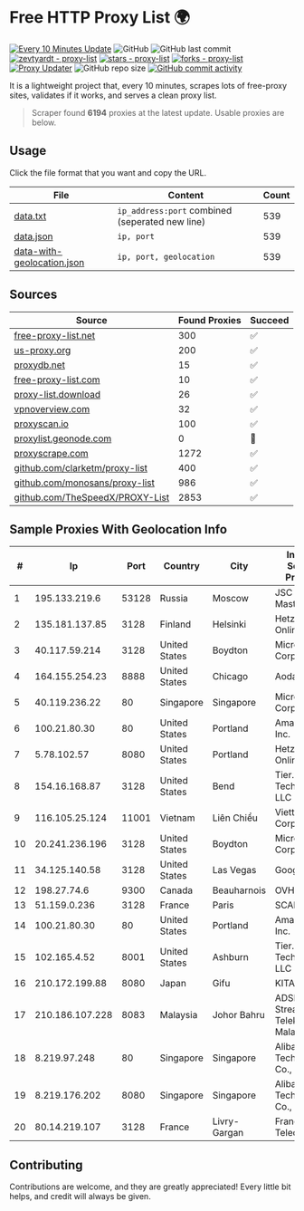 
# Free HTTP Proxy List 🌍

[![Every 10 Minutes Update](https://github.com/mertguvencli/http-proxy-list/actions/workflows/main.yml/badge.svg?branch=main)](https://github.com/mertguvencli/http-proxy-list/actions/workflows/main.yml)
![GitHub](https://img.shields.io/github/license/mertguvencli/http-proxy-list)
![GitHub last commit](https://img.shields.io/github/last-commit/mertguvencli/http-proxy-list)
[![zevtyardt - proxy-list](https://img.shields.io/static/v1?label=zevtyardt&message=proxy-list&color=blue&logo=github)](https://github.com/zevtyardt/proxy-list "Go to GitHub repo")
[![stars - proxy-list](https://img.shields.io/github/stars/zevtyardt/proxy-list?style=social)](https://github.com/zevtyardt/proxy-list)
[![forks - proxy-list](https://img.shields.io/github/forks/zevtyardt/proxy-list?style=social)](https://github.com/zevtyardt/proxy-list)
[![Proxy Updater](https://github.com/zevtyardt/proxy-list/workflows/Proxy%20Updater/badge.svg)](https://github.com/zevtyardt/proxy-list/actions?query=workflow:"Proxy+Updater")
![GitHub repo size](https://img.shields.io/github/repo-size/zevtyardt/proxy-list)
[![GitHub commit activity](https://img.shields.io/github/commit-activity/m/zevtyardt/proxy-list?logo=commits)](https://github.com/zevtyardt/proxy-list/commits/main)

It is a lightweight project that, every 10 minutes, scrapes lots of free-proxy sites, validates if it works, and serves a clean proxy list.

> Scraper found **6194** proxies at the latest update. Usable proxies are below.

## Usage

Click the file format that you want and copy the URL.

|File|Content|Count|
|----|-------|-----|
|[data.txt](https://raw.githubusercontent.com/mertguvencli/http-proxy-list/main/proxy-list/data.txt)|`ip_address:port` combined (seperated new line)|539|
|[data.json](https://raw.githubusercontent.com/mertguvencli/http-proxy-list/main/proxy-list/data.json)|`ip, port`|539|
|[data-with-geolocation.json](https://raw.githubusercontent.com/mertguvencli/http-proxy-list/main/proxy-list/data-with-geolocation.json)|`ip, port, geolocation`|539|

## Sources

|Source|Found Proxies|Succeed|
|------|-------------|-------|
|[free-proxy-list.net](https://free-proxy-list.net)|300|✅|
|[us-proxy.org](https://www.us-proxy.org)|200|✅|
|[proxydb.net](http://proxydb.net)|15|✅|
|[free-proxy-list.com](https://free-proxy-list.com/?page=&port=&type%5B%5D=http&type%5B%5D=https&up_time=0&search=Search)|10|✅|
|[proxy-list.download](https://www.proxy-list.download/HTTP)|26|✅|
|[vpnoverview.com](https://vpnoverview.com/privacy/anonymous-browsing/free-proxy-servers)|32|✅|
|[proxyscan.io](https://www.proxyscan.io)|100|✅|
|[proxylist.geonode.com](https://proxylist.geonode.com/api/proxy-list?limit=300&page=1&sort_by=lastChecked&sort_type=desc&protocols=http,https)|0|🚫|
|[proxyscrape.com](https://api.proxyscrape.com/v2/?request=displayproxies&protocol=http&timeout=10000&country=all&ssl=all&anonymity=all)|1272|✅|
|[github.com/clarketm/proxy-list](https://raw.githubusercontent.com/clarketm/proxy-list/master/proxy-list-raw.txt)|400|✅|
|[github.com/monosans/proxy-list](https://raw.githubusercontent.com/monosans/proxy-list/main/proxies/http.txt)|986|✅|
|[github.com/TheSpeedX/PROXY-List](https://raw.githubusercontent.com/TheSpeedX/PROXY-List/master/http.txt)|2853|✅|


## Sample Proxies With Geolocation Info

|#|Ip|Port|Country|City|Internet Service Provider|
|-|--|----|-------|----|-------------------------|
|1|195.133.219.6|53128|Russia|Moscow|JSC Mastertel|
|2|135.181.137.85|3128|Finland|Helsinki|Hetzner Online GmbH|
|3|40.117.59.214|3128|United States|Boydton|Microsoft Corporation|
|4|164.155.254.23|8888|United States|Chicago|Aodao Inc|
|5|40.119.236.22|80|Singapore|Singapore|Microsoft Corporation|
|6|100.21.80.30|80|United States|Portland|Amazon.com, Inc.|
|7|5.78.102.57|8080|United States|Portland|Hetzner Online GmbH|
|8|154.16.168.87|3128|United States|Bend|Tier.Net Technologies LLC|
|9|116.105.25.124|11001|Vietnam|Liên Chiểu|Viettel Corporation|
|10|20.241.236.196|3128|United States|Boydton|Microsoft Corporation|
|11|34.125.140.58|3128|United States|Las Vegas|Google LLC|
|12|198.27.74.6|9300|Canada|Beauharnois|OVH SAS|
|13|51.159.0.236|3128|France|Paris|SCALEWAY|
|14|100.21.80.30|80|United States|Portland|Amazon.com, Inc.|
|15|102.165.4.52|8001|United States|Ashburn|Tier.Net Technologies LLC|
|16|210.172.199.88|8080|Japan|Gifu|KITAGATA|
|17|210.186.107.228|8083|Malaysia|Johor Bahru|ADSL Streamyx Telekom Malaysia|
|18|8.219.97.248|80|Singapore|Singapore|Alibaba (US) Technology Co., Ltd.|
|19|8.219.176.202|8080|Singapore|Singapore|Alibaba (US) Technology Co., Ltd.|
|20|80.14.219.107|3128|France|Livry-Gargan|France Telecom|



## Contributing

Contributions are welcome, and they are greatly appreciated! Every
little bit helps, and credit will always be given.


